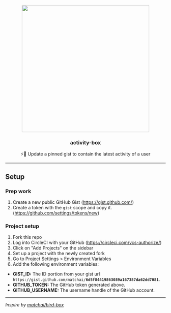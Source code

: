 <p align="center">
  <img width="400" src="https://user-images.githubusercontent.com/10660468/54498786-af748000-48e1-11e9-9d39-69844f82cde5.png">
  <h3 align="center">activity-box</h3>
  <p align="center">⚡️📌 Update a pinned gist to contain the latest activity of a user</p>
</p>

---

## Setup

### Prep work

1. Create a new public GitHub Gist (https://gist.github.com/)
2. Create a token with the `gist` scope and copy it. (https://github.com/settings/tokens/new)

### Project setup

1. Fork this repo
2. Log into CircleCI with your GitHub (https://circleci.com/vcs-authorize/)
3. Click on "Add Projects" on the sidebar
4. Set up a project with the newly created fork
5. Go to Project Settings > Environment Variables
6. Add the following environment variables:

- **GIST_ID:** The ID portion from your gist url `https://gist.github.com/matchai/`**`6d5f84419863089a167387da62dd7081`**.
- **GITHUB_TOKEN:** The GitHub token generated above.
- **GITHUB_USERNAME:** The username handle of the GitHub account.

---

_Inspire by [matchai/bird-box](https://github.com/matchai/bird-box)_